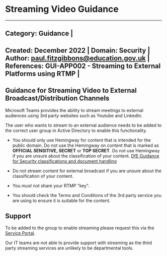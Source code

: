 # Streaming Video Guidance

---
Category: Guidance |
--------------------
Created: December 2022 |
Domain: Security |
Author: paul.fitzgibbons@education.gov.uk |
References: GUI-APP002 - Streaming to External Platforms using RTMP |
---

## Guidance for Streaming Video to External Broadcast/Distribution Channels
Microsoft Teams provides the ability to stream meetings to external audiences using 3rd party websites such as Youtube and LinkedIn.

The user who wants to stream to an external audience needs to be added to the correct user group in Active Directory to enable this functionality.

* You should only use Hemingway for content that is intended for the public domain. Do not use the Hemingway on content that is marked as **OFFICIAL SENSITIVE, SECRET** or **TOP SECRET**.  Do not use Hemingway if you are unsure about the classification of your content. 
[DfE Guidance for Security classifications and document handling](https://educationgovuk.sharepoint.com/sites/how-do-i/SitePages/security-handling-information.aspx#security-classifications)

* Do not stream content for external broadcast if you are unsure about the classification of your content.

* You *must* not share your RTMP "key".

* You should check the Terms and Conditions of the 3rd party service you are using to ensure it is suitable for the content.

## Support
To be added to the group to enable streaming please request this via the [Service Portal](https://dfe.service-now.com/serviceportal). 

Our IT teams are not able to provide support with streaming as the third party streaming services are unlikely to be departmental tools.

